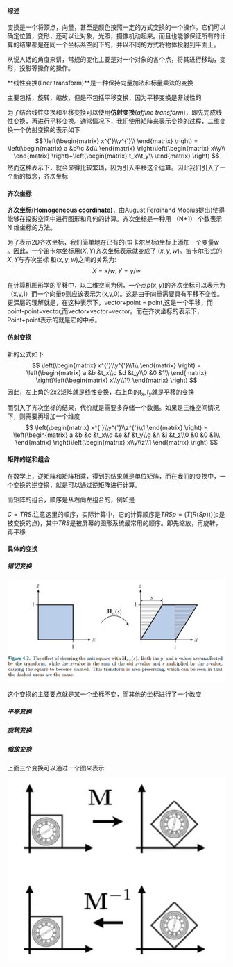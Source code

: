 #### 综述

变换是一个将顶点，向量，甚至是颜色按照一定的方式变换的一个操作。它们可以确定位置，变形，还可以让对象，光照，摄像机动起来。而且也能够保证所有的计算的结果都是在同一个坐标系空间下的，并以不同的方式将物体投射到平面上。

从说人话的角度来讲，常规的变化主要是对一个对象的各个点，将其进行移动，变形，投影等操作的操作。

**线性变换(liner transform)**是一种保持向量加法和标量乘法的变换

主要包括，旋转，缩放，但是不包括平移变换，因为平移变换是非线性的

为了结合线性变换和平移变换可以使用**仿射变换**(*affine transform*)，即先完成线性变换，再进行平移变换。通常情况下，我们使用矩阵来表示变换的过程，二维变换一个仿射变换的表示如下
$$
\left(\begin{matrix}
x^{'}\\y^{'}\\
\end{matrix}
\right) = 
\left(\begin{matrix}
a &b\\c &d\\
\end{matrix}
\right)\left(\begin{matrix}
x\\y\\
\end{matrix}
\right)+\left(\begin{matrix}
t_x\\t_y\\
\end{matrix}
\right)
$$
然而这种表示下，就会显得比较繁琐，因为引入平移这个运算。因此我们引入了一个新的概念，齐次坐标

#### 齐次坐标

**齐次坐标(Homogeneous coordinate)**，由August Ferdinand Möbius提出)使得能够在投影空间中进行图形和几何的计算。齐次坐标是一种用 （N+1） 个数表示 N 维坐标的方法。

为了表示2D齐次坐标，我们简单地在已有的(笛卡尔坐标)坐标上添加一个变量$w$ 。因此，一个笛卡尔坐标用$(X,Y)$齐次坐标表示就变成了 $(x,y,w)$。笛卡尔形式的  $X,Y$与齐次坐标  和$(x,y,w)$之间的关系为:
$$
X = x/w,Y = y/w
$$


在计算机图形学的平移中，以二维空间为例，一个点$p(x,y)$​的齐次坐标可以表示为（x,y,1）而一个向量$p$​​​​​则应该表示为(x,y,0)。这是由于向量需要具有平移不变性。更深层的理解就是，在这种表示下，vector+point = point,这是一个平移，而point-point=vector,而vector+vector=vector。而在齐次坐标的表示下，Point+point表示的就是它的中点。

#### 仿射变换

新的公式如下
$$
\left(\begin{matrix}
x^{'}\\y^{'}\\1\\
\end{matrix}
\right) = 
\left(\begin{matrix}
a &b &t_x\\c &d &t_y\\0 &0 &1\\
\end{matrix}
\right)\left(\begin{matrix}
x\\y\\1\\
\end{matrix}
\right)
$$
因此，左上角的2x2矩阵就是线性变换，右上角的$t_x,t_y$就是平移的变换

而引入了齐次坐标的结果，代价就是需要多存储一个数据。如果是三维空间情况下，则需要再增加一个维度
$$
\left(\begin{matrix}
x^{'}\\y^{'}\\z^{'}\\1
\end{matrix}
\right) = 
\left(\begin{matrix}
a &b &c &t_x\\d &e &f &t_y\\g &h &i &t_z\\0 &0 &0 &1\\
\end{matrix}
\right)\left(\begin{matrix}
x\\y\\z\\1
\end{matrix}
\right)
$$

#### 矩阵的逆和组合

在数学上，逆矩阵和矩阵相乘，得到的结果就是单位矩阵，而在我们的变换中，一个变换的逆变换，就是可以通过逆矩阵进行计算。

而矩阵的组合，顺序是从右向左组合的，例如是

$C = TRS$.注意这里的顺序，实际计算中，它的计算顺序是$TRSp = (T(R(Sp)))$(p是被变换的点)，其中$TRS$​​​是被屏幕的图形系统最常用的顺序。即先缩放，再旋转，再平移

#### 具体的变换

##### 错切变换

![shearing](./fig43shearingmatrix.png)

这个变换的主要要点就是某一个坐标不变，而其他的坐标进行了一个改变

##### 平移变换

##### 旋转变换

##### 缩放变换

上面三个变换可以通过一个图来表示

![fig](101fangshe.png)







